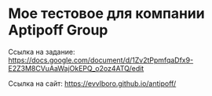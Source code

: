 # Мое тестовое для компании Aptipoff Group

Ссылка на задание: https://docs.google.com/document/d/1Zv2tPpmfqaDfx9-E2Z3M8CVuAaWajOkEPQ_o2oz4ATQ/edit

Ссылка на сайт: https://evvlboro.github.io/antipoff/
